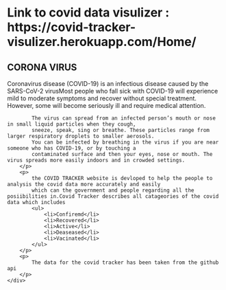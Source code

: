 <div>
        <h1> Link to covid data visulizer : https://covid-tracker-visulizer.herokuapp.com/Home/ 
        <p>
            <h2>CORONA VIRUS</h2>
            Coronavirus disease (COVID-19) is an infectious disease caused by the SARS-CoV-2 
            virusMost people who fall sick with COVID-19 will experience mild to moderate symptoms and recover without special treatment. However, some will become seriously ill               and require medical attention.

            The virus can spread from an infected person’s mouth or nose in small liquid particles when they cough,
            sneeze, speak, sing or breathe. These particles range from larger respiratory droplets to smaller aerosols.
            You can be infected by breathing in the virus if you are near someone who has COVID-19, or by touching a 
            contaminated surface and then your eyes, nose or mouth. The virus spreads more easily indoors and in crowded settings.
        </p>
        <p>
            the COVID TRACKER website is devloped to help the people to analysis the covid data more accurately and easily
            which can the government and people regarding all the posiibilities in.Covid Tracker describes all catageories of the covid data which includes
            <ul>
                <li>Confiremd</li>
                <li>Recovered</li>
                <li>Active</li>
                <li>Deaseased</li>
                <li>Vacinated</li>
            </ul>   
        </p>
        <p>
            The data for the covid tracker has been taken from the github api           
        </p>
    </div>

